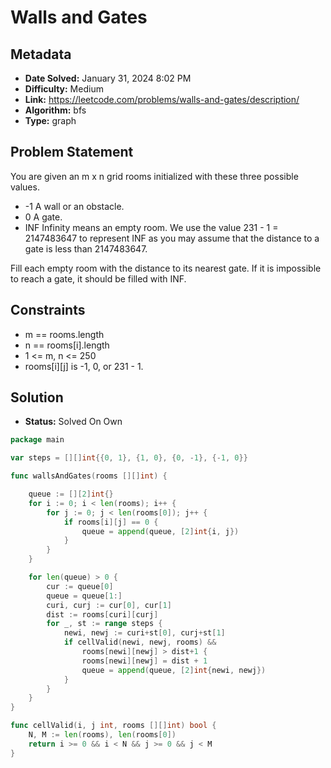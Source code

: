 # Walls and Gates

## Metadata

- **Date Solved:** January 31, 2024 8:02 PM
- **Difficulty:** Medium
- **Link:** https://leetcode.com/problems/walls-and-gates/description/
- **Algorithm:** bfs
- **Type:** graph

## Problem Statement

You are given an m x n grid rooms initialized with these three possible values.

- -1 A wall or an obstacle.
- 0 A gate.
- INF Infinity means an empty room. We use the value 231 - 1 = 2147483647 to represent INF as you may assume that the distance to a gate is less than 2147483647.

Fill each empty room with the distance to its nearest gate. If it is impossible to reach a gate, it should be filled with INF.

## Constraints

- m == rooms.length
- n == rooms[i].length
- 1 <= m, n <= 250
- rooms[i][j] is -1, 0, or 231 - 1.

## Solution

- **Status:** Solved On Own


```go
package main

var steps = [][]int{{0, 1}, {1, 0}, {0, -1}, {-1, 0}}

func wallsAndGates(rooms [][]int) {

	queue := [][2]int{}
	for i := 0; i < len(rooms); i++ {
		for j := 0; j < len(rooms[0]); j++ {
			if rooms[i][j] == 0 {
				queue = append(queue, [2]int{i, j})
			}
		}
	}

	for len(queue) > 0 {
		cur := queue[0]
		queue = queue[1:]
		curi, curj := cur[0], cur[1]
		dist := rooms[curi][curj]
		for _, st := range steps {
			newi, newj := curi+st[0], curj+st[1]
			if cellValid(newi, newj, rooms) &&
				rooms[newi][newj] > dist+1 {
				rooms[newi][newj] = dist + 1
				queue = append(queue, [2]int{newi, newj})
			}
		}
	}
}

func cellValid(i, j int, rooms [][]int) bool {
	N, M := len(rooms), len(rooms[0])
	return i >= 0 && i < N && j >= 0 && j < M
}
```
